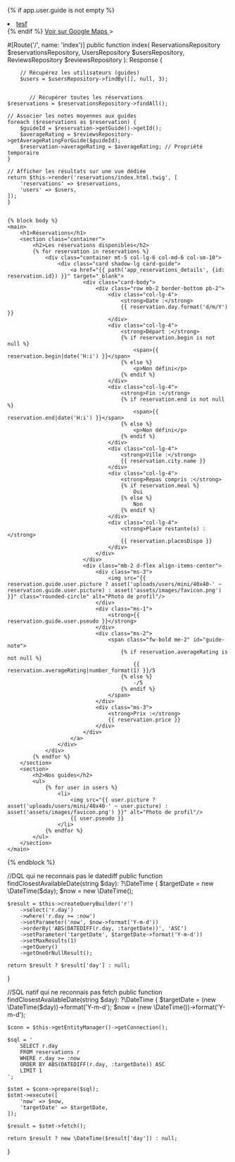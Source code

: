 
{% if app.user.guide is not empty %}
<li><a href="">tesf</a></li>
{% endif %}

<a href="https://www.google.com/maps/search/?api=1&query={{ reservation.pointDeRencontre }}" target="_blank">
    Voir sur Google Maps
</a>>

 #[Route('/', name: 'index')]
    public function index(
        ReservationsRepository $reservationsRepository,
        UsersRepository $usersRepository, ReviewsRepository $reviewsRepository
    ): Response {

        
        // Récupérez les utilisateurs (guides)
        $users = $usersRepository->findBy([], null, 3);
        

           // Récupérer toutes les réservations
    $reservations = $reservationsRepository->findAll();

    // Associer les notes moyennes aux guides
    foreach ($reservations as $reservation) {
        $guideId = $reservation->getGuide()->getId();
        $averageRating = $reviewsRepository->getAverageRatingForGuide($guideId);
        $reservation->averageRating = $averageRating; // Propriété temporaire
    }

    // Afficher les résultats sur une vue dédiée
    return $this->render('reservations/index.html.twig', [
        'reservations' => $reservations,
        'users' => $users,
    ]);
    }


    {% block body %}
    <main>
        <h1>Réservations</h1>
        <section class="container">
            <h2>Les réservations disponibles</h2>
            {% for reservation in reservations %}
                <div class="container mt-5 col-lg-6 col-md-6 col-sm-10">
                    <div class="card shadow-lg card-guide">
                        <a href="{{ path('app_reservations_details', {id: reservation.id}) }}" target="_blank">
                            <div class="card-body">
                                <div class="row mb-2 border-bottom pb-2">
                                    <div class="col-lg-4">
                                        <strong>Date :</strong>
                                        {{ reservation.day.format('d/m/Y') }}
                                    </div>
                                    <div class="col-lg-4">
                                        <strong>Départ :</strong>
                                        {% if reservation.begin is not null %}
                                            <span>{{ reservation.begin|date('H:i') }}</span>
                                        {% else %}
                                            <p>Non défini</p>
                                        {% endif %}
                                    </div>
                                    <div class="col-lg-4">
                                        <strong>Fin :</strong>
                                        {% if reservation.end is not null %}
                                            <span>{{ reservation.end|date('H:i') }}</span>
                                        {% else %}
                                            <p>Non défini</p>
                                        {% endif %}
                                    </div>
                                    <div class="col-lg-4">
                                        <strong>Ville :</strong>
                                        {{ reservation.city.name }}
                                    </div>
                                    <div class="col-lg-4">
                                        <strong>Repas compris :</strong>
                                        {% if reservation.meal %}
                                            Oui
                                        {% else %}
                                            Non
                                        {% endif %}
                                    </div>
                                    <div class="col-lg-4">
                                        <strong>Place restante(s) :</strong>
                                        {{ reservation.placesDispo }}
                                    </div>
                                </div>
                            </div>
                            <div class="mb-2 d-flex align-items-center">
                                <div class="ms-3">
                                    <img src="{{ reservation.guide.user.picture ? asset('uploads/users/mini/40x40-' ~ reservation.guide.user.picture) : asset('assets/images/favicon.png') }}" class="rounded-circle" alt="Photo de profil"/>
                                </div>
                                <div class="ms-1">
                                    <strong>{{ reservation.guide.user.pseudo }}</strong>
                                </div>
                                <div class="ms-2">
                                    <span class="fw-bold me-2" id="guide-note">
                                        {% if reservation.averageRating is not null %}
                                            {{ reservation.averageRating|number_format(1) }}/5
                                        {% else %}
                                            -/5
                                        {% endif %}
                                    </span>
                                </div>
                                <div class="ms-3">
                                    <strong>Prix :</strong>
                                    {{ reservation.price }}
                                </div>
                            </div>
                        </a>
                    </div>
                </div>
            {% endfor %}
        </section>
        <section>
            <h2>Nos guides</h2>
            <ul>
                {% for user in users %}
                    <li>
                        <img src="{{ user.picture ? asset('uploads/users/mini/40x40-' ~ user.picture) : asset('assets/images/favicon.png') }}" alt="Photo de profil"/>
                        {{ user.pseudo }}
                    </li>
                {% endfor %}
            </ul>
        </section>
    </main>
{% endblock %}


//DQL qui ne reconnais pas le datediff
public function findClosestAvailableDate(string $day): ?\DateTime
{
    $targetDate = new \DateTime($day);
    $now = new \DateTime();

    $result = $this->createQueryBuilder('r')
        ->select('r.day')
        ->where('r.day >= :now')
        ->setParameter('now', $now->format('Y-m-d'))
        ->orderBy('ABS(DATEDIFF(r.day, :targetDate))', 'ASC')
        ->setParameter('targetDate', $targetDate->format('Y-m-d'))
        ->setMaxResults(1)
        ->getQuery()
        ->getOneOrNullResult();

    return $result ? $result['day'] : null;
}


//SQL natif qui ne reconnais pas fetch
public function findClosestAvailableDate(string $day): ?\DateTime
{
    $targetDate = (new \DateTime($day))->format('Y-m-d');
    $now = (new \DateTime())->format('Y-m-d');

    $conn = $this->getEntityManager()->getConnection();

    $sql = '
        SELECT r.day
        FROM reservations r
        WHERE r.day >= :now
        ORDER BY ABS(DATEDIFF(r.day, :targetDate)) ASC
        LIMIT 1
    ';

    $stmt = $conn->prepare($sql);
    $stmt->execute([
        'now' => $now,
        'targetDate' => $targetDate,
    ]);

    $result = $stmt->fetch();

    return $result ? new \DateTime($result['day']) : null;
}